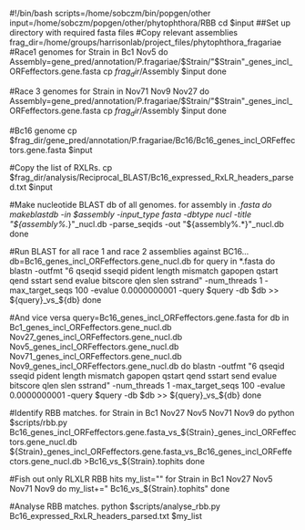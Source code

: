 #!/bin/bash
scripts=/home/sobczm/bin/popgen/other
input=/home/sobczm/popgen/other/phytophthora/RBB
cd $input
##Set up directory with required fasta files
#Copy relevant assemblies
frag_dir=/home/groups/harrisonlab/project_files/phytophthora_fragariae
#Race1 genomes
for Strain in Bc1 Nov5
do
    Assembly=gene_pred/annotation/P.fragariae/$Strain/"$Strain"_genes_incl_ORFeffectors.gene.fasta
    cp $frag_dir/$Assembly $input
done

#Race 3 genomes
for Strain in Nov71 Nov9 Nov27
do
    Assembly=gene_pred/annotation/P.fragariae/$Strain/"$Strain"_genes_incl_ORFeffectors.gene.fasta
    cp $frag_dir/$Assembly $input
done

#Bc16 genome
cp $frag_dir/gene_pred/annotation/P.fragariae/Bc16/Bc16_genes_incl_ORFeffectors.gene.fasta $input

#Copy the list of RXLRs.
cp $frag_dir/analysis/Reciprocal_BLAST/Bc16_expressed_RxLR_headers_parsed.txt $input

#Make nucleotide BLAST db of all genomes.
for assembly in *.fasta
do
makeblastdb -in $assembly -input_type fasta -dbtype nucl -title "${assembly%.*}"_nucl.db -parse_seqids -out "${assembly%.*}"_nucl.db
done

#Run BLAST for all race 1 and race 2 assemblies against BC16...
db=Bc16_genes_incl_ORFeffectors.gene_nucl.db
for query in *.fasta
do
blastn -outfmt "6 qseqid sseqid pident length mismatch gapopen qstart qend sstart send evalue bitscore qlen slen sstrand"  -num_threads 1 -max_target_seqs 100 -evalue 0.0000000001 -query $query -db $db >> ${query}_vs_${db}
done

#And vice versa
query=Bc16_genes_incl_ORFeffectors.gene.fasta
for db in Bc1_genes_incl_ORFeffectors.gene_nucl.db Nov27_genes_incl_ORFeffectors.gene_nucl.db Nov5_genes_incl_ORFeffectors.gene_nucl.db Nov71_genes_incl_ORFeffectors.gene_nucl.db Nov9_genes_incl_ORFeffectors.gene_nucl.db
do
blastn -outfmt "6 qseqid sseqid pident length mismatch gapopen qstart qend sstart send evalue bitscore qlen slen sstrand"  -num_threads 1 -max_target_seqs 100 -evalue 0.0000000001 -query $query -db $db >> ${query}_vs_${db}
done

#Identify RBB matches.
for Strain in Bc1 Nov27 Nov5 Nov71 Nov9
do
python $scripts/rbb.py Bc16_genes_incl_ORFeffectors.gene.fasta_vs_${Strain}_genes_incl_ORFeffectors.gene_nucl.db ${Strain}_genes_incl_ORFeffectors.gene.fasta_vs_Bc16_genes_incl_ORFeffectors.gene_nucl.db >Bc16_vs_${Strain}.tophits
done

#Fish out only RLXLR RBB hits
my_list=""
for Strain in Bc1 Nov27 Nov5 Nov71 Nov9
do
my_list+=" Bc16_vs_${Strain}.tophits"
done

#Analyse RBB matches.
python $scripts/analyse_rbb.py Bc16_expressed_RxLR_headers_parsed.txt $my_list
